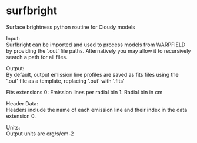 # surfbright
Surface brightness python routine for Cloudy models

Input:  
Surfbright can be imported and used to process models from WARPFIELD by providing the '.out' file paths.
Alternatively you may allow it to recursively search a path for all files. 

Output:  
By default, output emission line profiles are saved as fits files using the '.out' file as a template, replacing '.out' with '.fits'

Fits extensions
0: Emission lines per radial bin
1: Radial bin in cm

Header Data:  
Headers include the name of each emission line and their index in the data extension 0.

Units:  
Output units are erg/s/cm-2
